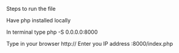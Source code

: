 Steps to run the file


Have php installed locally


In terminal type php -S 0.0.0.0:8000 


Type in your browser
http:// Enter you IP address :8000/index.php
